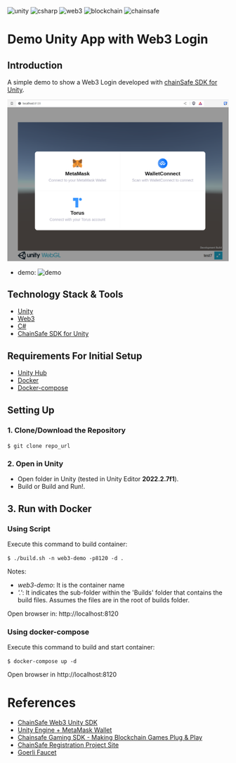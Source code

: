 ![unity](https://img.shields.io/badge/unity-informational?style=flat&logo=unity&logoColor=white&color=6aa6f8)
![csharp](https://img.shields.io/badge/csharp-informational?style=flat&logo=csharp&logoColor=white&color=6aa6f8)
![web3](https://img.shields.io/badge/web3-informational?style=flat&logo=web3&logoColor=white&color=6aa6f8)
![blockchain](https://img.shields.io/badge/blockchain-informational?style=flat&logo=blockchain&logoColor=white&color=6aa6f8)
![chainsafe](https://img.shields.io/badge/chainsafe-informational?style=flat&logo=chainsafe&logoColor=white&color=6aa6f8)

# Demo Unity App with Web3 Login

## Introduction

A simple demo to show a Web3 Login developed with [chainSafe SDK for Unity](https://github.com/ChainSafe/web3.unity).


![wallets](./.doc/images/wallets.png)

- demo: ![demo](./.doc/media/demo.gif)


## Technology Stack & Tools

- [Unity](https://unity.com/)
- [Web3](https://en.wikipedia.org/wiki/Web3)
- [C#](https://learn.microsoft.com/es-es/dotnet/csharp/)
- [ChainSafe SDK for Unity](https://github.com/ChainSafe/web3.unity)

## Requirements For Initial Setup

- [Unity Hub](https://unity.com/download)
- [Docker](https://docs.docker.com/engine/install/)
- [Docker-compose](https://docs.docker.com/compose/)

## Setting Up

### 1. Clone/Download the Repository
  
  `$ git clone repo_url`

### 2. Open in Unity
  
  - Open folder in Unity (tested in Unity Editor **2022.2.7f1**).
  - Build or Build and Run!.

## 3. Run with Docker

### Using Script

Execute this command to build container:

`$ ./build.sh -n web3-demo -p8120 -d .`

Notes: 
  - _web3-demo_: It is the container name 
  - _'.'_: It indicates the sub-folder within the 'Builds' folder that contains the build files. Assumes the files are in the root of builds folder.

Open browser in: http://localhost:8120

### Using docker-compose

Execute this command to build and start container:

  `$ docker-compose up -d`

Open browser in http://localhost:8120

# References

- [ChainSafe Web3 Unity SDK](https://docs.gaming.chainsafe.io/)
- [Unity Engine + MetaMask Wallet](https://medium.com/coinmonks/unity-engine-metamask-wallet-6797d4699e45)
- [Chainsafe Gaming SDK - Making Blockchain Games Plug & Play](https://www.youtube.com/watch?v=qa2TatYgvYs)
- [ChainSafe Registration Project Site](https://dashboard.gaming.chainsafe.io/)
- [Goerli Faucet](https://goerli-faucet.pk910.de/)

